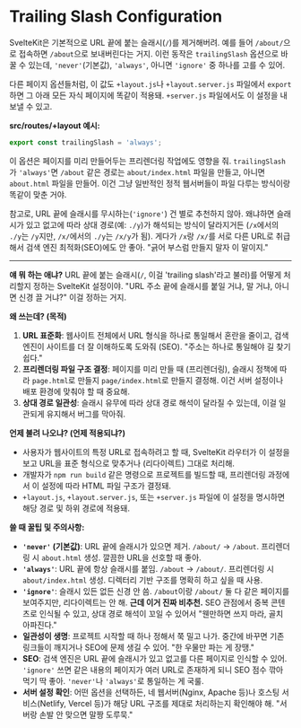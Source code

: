 # Trailing Slash Configuration

SvelteKit은 기본적으로 URL 끝에 붙는 슬래시(`/`)를 제거해버려. 예를 들어 `/about/`으로 접속하면 `/about`으로 보내버린다는 거지. 이런 동작은 `trailingSlash` 옵션으로 바꿀 수 있는데, `'never'`(기본값), `'always'`, 아니면 `'ignore'` 중 하나를 고를 수 있어.

다른 페이지 옵션들처럼, 이 값도 `+layout.js`나 `+layout.server.js` 파일에서 `export`하면 그 아래 모든 자식 페이지에 똑같이 적용돼. `+server.js` 파일에서도 이 설정을 내보낼 수 있고.

**src/routes/+layout 예시:**
```javascript
export const trailingSlash = 'always';
```

이 옵션은 페이지를 미리 만들어두는 프리렌더링 작업에도 영향을 줘. `trailingSlash`가 `'always'`면 `/about` 같은 경로는 `about/index.html` 파일을 만들고, 아니면 `about.html` 파일을 만들어. 이건 그냥 일반적인 정적 웹서버들이 파일 다루는 방식이랑 똑같이 맞춘 거야.

참고로, URL 끝에 슬래시를 무시하는(`'ignore'`) 건 별로 추천하지 않아. 왜냐하면 슬래시가 있고 없고에 따라 상대 경로(예: `./y`)가 해석되는 방식이 달라지거든 (`/x`에서의 `./y`는 `/y`지만, `/x/`에서의 `./y`는 `/x/y`가 됨). 게다가 `/x`랑 `/x/`를 서로 다른 URL로 취급해서 검색 엔진 최적화(SEO)에도 안 좋아. "긁어 부스럼 만들지 말자 이 말이지."

---

**얘 뭐 하는 애냐?**
URL 끝에 붙는 슬래시(`/`, 이걸 'trailing slash'라고 불러)를 어떻게 처리할지 정하는 SvelteKit 설정이야. "URL 주소 끝에 슬래시를 붙일 거냐, 말 거냐, 아니면 신경 끌 거냐?" 이걸 정하는 거지.

**왜 쓰는데? (목적)**
1.  **URL 표준화**: 웹사이트 전체에서 URL 형식을 하나로 통일해서 혼란을 줄이고, 검색 엔진이 사이트를 더 잘 이해하도록 도와줘 (SEO). "주소는 하나로 통일해야 길 찾기 쉽다."
2.  **프리렌더링 파일 구조 결정**: 페이지를 미리 만들 때 (프리렌더링), 슬래시 정책에 따라 `page.html`로 만들지 `page/index.html`로 만들지 결정해. 이건 서버 설정이나 배포 환경에 맞춰야 할 때 중요해.
3.  **상대 경로 일관성**: 슬래시 유무에 따라 상대 경로 해석이 달라질 수 있는데, 이걸 일관되게 유지해서 버그를 막아줘.

**언제 불려 나오냐? (언제 적용되냐?)**
*   사용자가 웹사이트의 특정 URL로 접속하려고 할 때, SvelteKit 라우터가 이 설정을 보고 URL을 표준 형식으로 맞추거나 (리다이렉트) 그대로 처리해.
*   개발자가 `npm run build` 같은 명령으로 프로젝트를 빌드할 때, 프리렌더링 과정에서 이 설정에 따라 HTML 파일 구조가 결정돼.
*   `+layout.js`, `+layout.server.js`, 또는 `+server.js` 파일에 이 설정을 명시하면 해당 경로 및 하위 경로에 적용돼.

**쓸 때 꿀팁 및 주의사항:**
*   **`'never'` (기본값)**: URL 끝에 슬래시가 있으면 제거. `/about/` -> `/about`. 프리렌더링 시 `about.html` 생성. 깔끔한 URL을 선호할 때 좋아.
*   **`'always'`**: URL 끝에 항상 슬래시를 붙임. `/about` -> `/about/`. 프리렌더링 시 `about/index.html` 생성. 디렉터리 기반 구조를 명확히 하고 싶을 때 사용.
*   **`'ignore'`**: 슬래시 있든 없든 신경 안 씀. `/about`이랑 `/about/` 둘 다 같은 페이지를 보여주지만, 리다이렉트는 안 해. **근데 이거 진짜 비추천.** SEO 관점에서 중복 콘텐츠로 인식될 수 있고, 상대 경로 해석이 꼬일 수 있어서 "웬만하면 쓰지 마라, 골치 아파진다."
*   **일관성이 생명**: 프로젝트 시작할 때 하나 정해서 쭉 밀고 나가. 중간에 바꾸면 기존 링크들이 깨지거나 SEO에 문제 생길 수 있어. "한 우물만 파는 게 장땡."
*   **SEO**: 검색 엔진은 URL 끝에 슬래시가 있고 없고를 다른 페이지로 인식할 수 있어. `'ignore'` 쓰면 같은 내용의 페이지가 여러 URL로 존재하게 되니 SEO 점수 깎아 먹기 딱 좋아. `'never'`나 `'always'`로 통일하는 게 국룰.
*   **서버 설정 확인**: 어떤 옵션을 선택하든, 네 웹서버(Nginx, Apache 등)나 호스팅 서비스(Netlify, Vercel 등)가 해당 URL 구조를 제대로 처리하는지 확인해야 해. "서버랑 손발 안 맞으면 말짱 도루묵."